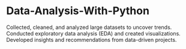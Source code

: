 # Data-Analysis-With-Python

Collected, cleaned, and analyzed large datasets to uncover trends. Conducted exploratory data analysis (EDA) and created visualizations. Developed insights and recommendations from data-driven projects.
